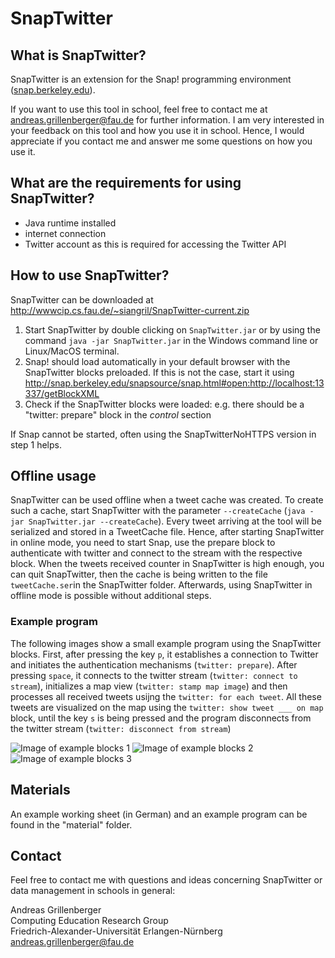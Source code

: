 # SnapTwitter

## What is SnapTwitter?
SnapTwitter is an extension for the Snap! programming environment ([snap.berkeley.edu](http://snap.berkeley.edu)).

If you want to use this tool in school, feel free to contact me at andreas.grillenberger@fau.de for further information. I am very interested in your feedback on this tool and how you use it in school. Hence, I would appreciate if you contact me and answer me some questions on how you use it.

## What are the requirements for using SnapTwitter?
* Java runtime installed
* internet connection
* Twitter account as this is required for accessing the Twitter API

## How to use SnapTwitter?
SnapTwitter can be downloaded at <http://wwwcip.cs.fau.de/~siangril/SnapTwitter-current.zip>

1. Start SnapTwitter by double clicking on  ``SnapTwitter.jar`` or by using the command ``java -jar SnapTwitter.jar`` in the Windows command line or Linux/MacOS terminal.
2. Snap! should load automatically in your default browser with the SnapTwitter blocks preloaded. If this is not the case, start it using http://snap.berkeley.edu/snapsource/snap.html#open:http://localhost:13337/getBlockXML
3. Check if the SnapTwitter blocks were loaded: e.g. there should be a "twitter: prepare" block in the _control_ section

If Snap cannot be started, often using the SnapTwitterNoHTTPS version in step 1 helps.

## Offline usage
SnapTwitter can be used offline when a tweet cache was created. To create such a cache, start SnapTwitter with the parameter ``--createCache`` (``java -jar SnapTwitter.jar --createCache``). Every tweet arriving at the tool will be serialized and stored in a TweetCache file. Hence, after starting SnapTwitter in online mode, you need to start Snap, use the prepare block to authenticate with twitter and connect to the stream with the respective block. When the tweets received counter in SnapTwitter is high enough, you can quit SnapTwitter, then the cache is being written to the file ``tweetCache.ser``in the SnapTwitter folder. Afterwards, using SnapTwitter in offline mode is possible without additional steps.

### Example program
The following images show a small example program using the SnapTwitter blocks. First, after pressing the key ``p``, it establishes a connection to Twitter and initiates the authentication mechanisms (``twitter: prepare``). After pressing ``space``, it connects to the twitter stream (``twitter: connect to stream``), initializes a map view (``twitter: stamp map image``) and then processes all received tweets usijng the ``twitter: for each tweet``. All these tweets are visualized on the map using the ``twitter: show tweet ___ on map`` block, until the key ``s`` is being pressed and the program disconnects from the twitter stream (``twitter: disconnect from stream``)

![Image of example blocks 1](http://fau-ddi.github.io/SnapTwitter/images/example-block1.png) ![Image of example blocks 2](http://fau-ddi.github.io/SnapTwitter/images/example-block2.png) ![Image of example blocks 3](http://fau-ddi.github.io/SnapTwitter/images/example-block3.png) 

## Materials
An example working sheet (in German) and an example program can be found in the "material" folder.

## Contact
Feel free to contact me with questions and ideas concerning SnapTwitter or data management in schools in general:

Andreas Grillenberger  
Computing Education Research Group  
Friedrich-Alexander-Universität Erlangen-Nürnberg  
andreas.grillenberger@fau.de
